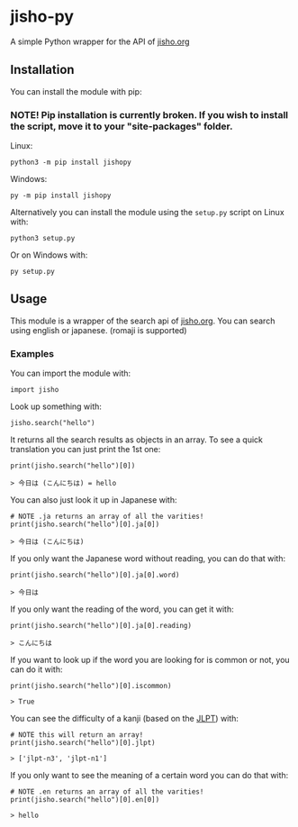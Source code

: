 # jisho-py
A simple Python wrapper for the API of [jisho.org](https://jisho.org/)

## Installation
You can install the module with pip:

### NOTE! Pip installation is currently broken. If you wish to install the script, move it to your "site-packages" folder.

Linux:

```
python3 -m pip install jishopy
``` 

Windows:

```
py -m pip install jishopy
``` 

Alternatively you can install the module using the `setup.py` script on Linux with:

```
python3 setup.py
``` 

Or on Windows with:

```
py setup.py
``` 


## Usage
This module is a wrapper of the search api of [jisho.org](https://jisho.org/).
You can search using english or japanese. (romaji is supported)

### Examples
You can import the module with:
```python3
import jisho
```
Look up something with:
```python3
jisho.search("hello")
```
It returns all the search results as objects in an array.
To see a quick translation you can just print the 1st one:
```python3
print(jisho.search("hello")[0])
```
```
> 今日は (こんにちは) = hello
```
You can also just look it up in Japanese with: 
```python3
# NOTE .ja returns an array of all the varities!
print(jisho.search("hello")[0].ja[0])
```
```
> 今日は (こんにちは)
```
If you only want the Japanese word without reading, you can do that with:
```python3
print(jisho.search("hello")[0].ja[0].word)
```
```
> 今日は
```
If you only want the reading of the word, you can get it with:
```python3
print(jisho.search("hello")[0].ja[0].reading)
```
```
> こんにちは
```
If you want to look up if the word you are looking for is common or not, you can do it with:
```python3
print(jisho.search("hello")[0].iscommon)
```
```
> True
```
You can see the difficulty of a kanji (based on the [JLPT](https://www.jlpt.jp/e/)) with:
```python3
# NOTE this will return an array!
print(jisho.search("hello")[0].jlpt)
```
```
> ['jlpt-n3', 'jlpt-n1']
```
If you only want to see the meaning of a certain word you can do that with:
```python3
# NOTE .en returns an array of all the varities!
print(jisho.search("hello")[0].en[0])
```
```
> hello
```
